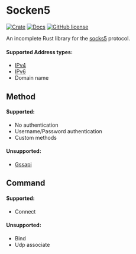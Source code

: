 # Socken5

[![Crate](https://img.shields.io/crates/v/socken5.svg)](https://crates.io/crates/socken5)
[![Docs](https://img.shields.io/docsrs/socken5)](https://docs.rs/socken5)
[![GitHub license](https://img.shields.io/github/license/FreeziFtw/Socken5)](./LICENSE.md)

An incomplete Rust library for the [socks5](https://tools.ietf.org/html/rfc1928) protocol.

#### Supported Address types:
- [IPv4](https://doc.rust-lang.org/std/net/struct.Ipv4Addr.html)
- [IPv6](https://doc.rust-lang.org/std/net/struct.Ipv6Addr.html)
- Domain name

## Method

#### Supported:
- No authentication
- Username/Password authentication
- Custom methods

#### Unsupported:
- [Gssapi](https://tools.ietf.org/html/rfc1961)

## Command

#### Supported:
- Connect

#### Unsupported:
- Bind
- Udp associate